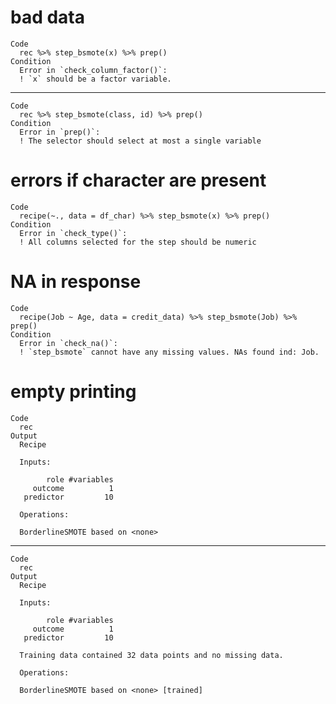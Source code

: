 # bad data

    Code
      rec %>% step_bsmote(x) %>% prep()
    Condition
      Error in `check_column_factor()`:
      ! `x` should be a factor variable.

---

    Code
      rec %>% step_bsmote(class, id) %>% prep()
    Condition
      Error in `prep()`:
      ! The selector should select at most a single variable

# errors if character are present

    Code
      recipe(~., data = df_char) %>% step_bsmote(x) %>% prep()
    Condition
      Error in `check_type()`:
      ! All columns selected for the step should be numeric

# NA in response

    Code
      recipe(Job ~ Age, data = credit_data) %>% step_bsmote(Job) %>% prep()
    Condition
      Error in `check_na()`:
      ! `step_bsmote` cannot have any missing values. NAs found ind: Job.

# empty printing

    Code
      rec
    Output
      Recipe
      
      Inputs:
      
            role #variables
         outcome          1
       predictor         10
      
      Operations:
      
      BorderlineSMOTE based on <none>

---

    Code
      rec
    Output
      Recipe
      
      Inputs:
      
            role #variables
         outcome          1
       predictor         10
      
      Training data contained 32 data points and no missing data.
      
      Operations:
      
      BorderlineSMOTE based on <none> [trained]

